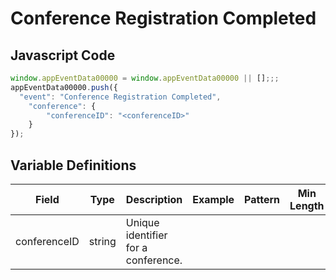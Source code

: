 # Conference Registration Completed

### 

## Javascript Code
```js
window.appEventData00000 = window.appEventData00000 || [];;;
appEventData00000.push({
  "event": "Conference Registration Completed",
    "conference": {
        "conferenceID": "<conferenceID>"
    }
});
```

## Variable Definitions

|Field|Type|Description|Example|Pattern|Min Length|Max Length|Minimum|Maximum|Multiple Of|
| --- | --- | --- | --- | --- | --- | --- | --- | --- | --- |
|conferenceID|string|Unique identifier for a conference.||||||||




